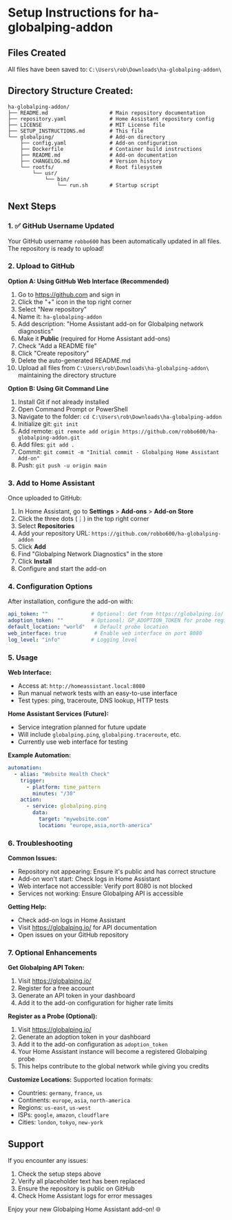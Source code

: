# Setup Instructions for ha-globalping-addon

## Files Created
All files have been saved to: `C:\Users\rob\Downloads\ha-globalping-addon\`

## Directory Structure Created:
```
ha-globalping-addon/
├── README.md                    # Main repository documentation
├── repository.yaml              # Home Assistant repository config
├── LICENSE                      # MIT License file
├── SETUP_INSTRUCTIONS.md        # This file
└── globalping/                  # Add-on directory
    ├── config.yaml              # Add-on configuration
    ├── Dockerfile               # Container build instructions
    ├── README.md                # Add-on documentation
    ├── CHANGELOG.md             # Version history
    └── rootfs/                  # Root filesystem
        └── usr/
            └── bin/
                └── run.sh       # Startup script
```

## Next Steps

### 1. ✅ GitHub Username Updated

Your GitHub username `robbo600` has been automatically updated in all files. The repository is ready to upload!

### 2. Upload to GitHub

**Option A: Using GitHub Web Interface (Recommended)**
1. Go to https://github.com and sign in
2. Click the "+" icon in the top right corner
3. Select "New repository"
4. Name it: `ha-globalping-addon`
5. Add description: "Home Assistant add-on for Globalping network diagnostics"
6. Make it **Public** (required for Home Assistant add-ons)
7. Check "Add a README file"
8. Click "Create repository"
9. Delete the auto-generated README.md
10. Upload all files from `C:\Users\rob\Downloads\ha-globalping-addon\` maintaining the directory structure

**Option B: Using Git Command Line**
1. Install Git if not already installed
2. Open Command Prompt or PowerShell
3. Navigate to the folder: `cd C:\Users\rob\Downloads\ha-globalping-addon`
4. Initialize git: `git init`
5. Add remote: `git remote add origin https://github.com/robbo600/ha-globalping-addon.git`
6. Add files: `git add .`
7. Commit: `git commit -m "Initial commit - Globalping Home Assistant Add-on"`
8. Push: `git push -u origin main`

### 3. Add to Home Assistant

Once uploaded to GitHub:

1. In Home Assistant, go to **Settings** > **Add-ons** > **Add-on Store**
2. Click the three dots (⋮) in the top right corner
3. Select **Repositories**
4. Add your repository URL: `https://github.com/robbo600/ha-globalping-addon`
5. Click **Add**
6. Find "Globalping Network Diagnostics" in the store
7. Click **Install**
8. Configure and start the add-on

### 4. Configuration Options

After installation, configure the add-on with:

```yaml
api_token: ""              # Optional: Get from https://globalping.io/
adoption_token: ""         # Optional: GP_ADOPTION_TOKEN for probe registration
default_location: "world"   # Default probe location
web_interface: true         # Enable web interface on port 8080
log_level: "info"          # Logging level
```

### 5. Usage

**Web Interface:**
- Access at: `http://homeassistant.local:8080`
- Run manual network tests with an easy-to-use interface
- Test types: ping, traceroute, DNS lookup, HTTP tests

**Home Assistant Services (Future):**
- Service integration planned for future update
- Will include `globalping.ping`, `globalping.traceroute`, etc.
- Currently use web interface for testing

**Example Automation:**
```yaml
automation:
  - alias: "Website Health Check"
    trigger:
      - platform: time_pattern
        minutes: "/30"
    action:
      - service: globalping.ping
        data:
          target: "mywebsite.com"
          location: "europe,asia,north-america"
```

### 6. Troubleshooting

**Common Issues:**
- Repository not appearing: Ensure it's public and has correct structure
- Add-on won't start: Check logs in Home Assistant
- Web interface not accessible: Verify port 8080 is not blocked
- Services not working: Ensure Globalping API is accessible

**Getting Help:**
- Check add-on logs in Home Assistant
- Visit https://globalping.io/ for API documentation
- Open issues on your GitHub repository

### 7. Optional Enhancements

**Get Globalping API Token:**
1. Visit https://globalping.io/
2. Register for a free account
3. Generate an API token in your dashboard
4. Add it to the add-on configuration for higher rate limits

**Register as a Probe (Optional):**
1. Visit https://globalping.io/
2. Generate an adoption token in your dashboard
3. Add it to the add-on configuration as `adoption_token`
4. Your Home Assistant instance will become a registered Globalping probe
5. This helps contribute to the global network while giving you credits

**Customize Locations:**
Supported location formats:
- Countries: `germany`, `france`, `us`
- Continents: `europe`, `asia`, `north-america`
- Regions: `us-east`, `us-west`
- ISPs: `google`, `amazon`, `cloudflare`
- Cities: `london`, `tokyo`, `new-york`

## Support

If you encounter any issues:
1. Check the setup steps above
2. Verify all placeholder text has been replaced
3. Ensure the repository is public on GitHub
4. Check Home Assistant logs for error messages

Enjoy your new Globalping Home Assistant add-on! 🌐